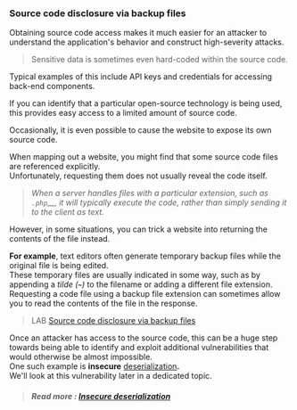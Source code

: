  ### Source code disclosure via backup files

Obtaining source code access makes it much easier for an attacker to understand the application's behavior and construct high-severity attacks.  
  
>Sensitive data is sometimes even hard-coded within the source code. 

Typical examples of this include API keys and credentials for accessing back-end components.  
  
If you can identify that a particular open-source technology is being used, this provides easy access to a limited amount of source code.  
  
  
Occasionally, it is even possible to cause the website to expose its own source code.  
  
When mapping out a website, you might find that some source code files are referenced explicitly.  
Unfortunately, requesting them does not usually reveal the code itself.  
>_When a server handles files with a particular extension, such as_ _`.php`__, it will typically execute the code, rather than simply sending it to the client as text._  
  
However, in some situations, you can trick a website into returning the contents of the file instead.  

**For example**, text editors often generate temporary backup files while the original file is being edited.  
These temporary files are usually indicated in some way, such as by appending a _tilde (__`~`__)_ to the filename or adding a different file extension. Requesting a code file using a backup file extension can sometimes allow you to read the contents of the file in the response.  
  
  
>LAB [Source code disclosure via backup files](https://portswigger.net/web-security/information-disclosure/exploiting/lab-infoleak-via-backup-files)  
  
  
Once an attacker has access to the source code, this can be a huge step towards being able to identify and exploit additional vulnerabilities that would otherwise be almost impossible.  
One such example is **insecure** [deserialization](https://portswigger.net/web-security/deserialization)**.**  
We'll look at this vulnerability later in a dedicated topic.  
  

>##### Read more : [Insecure deserialization](https://portswigger.net/web-security/deserialization)